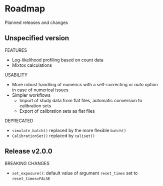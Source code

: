 # Roadmap

Planned releases and changes

## Unspecified version

FEATURES

 * Log-likelihood profiling based on count data
 * Mixtox calculations
 
USABILITY

 * More robust handling of numerics with a self-correcting or *auto* option in
   case of numerical issues
 * Simpler workflows
   * Import of study data from flat files, automatic conversion to calibration sets
   * Export of calibration sets as flat files

DEPRECATED

 * `simulate_batch()` replaced by the more flexible `batch()`
 * `CalibrationSet()` replaced by `caliset()`
 

## Release v2.0.0

BREAKING CHANGES

 * `set_exposure()`: default value of argument `reset_times` set to `reset_times=FALSE`

